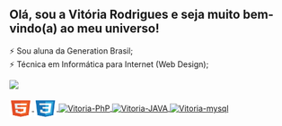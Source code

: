 <h2>Olá, sou a Vitória Rodrigues e seja muito bem-vindo(a) ao meu universo!</h2>


⚡ Sou aluna da Generation Brasil; <br>
⚡ Técnica em Informática para Internet (Web Design);

<div align="left">
  <a href="https://github.com/vitoriarodris26">
  <img height="180em" src="https://github-readme-stats.vercel.app/api?username=vitoriarodris26&show_icons=true&theme=material-palenight&include_all_commits=true&count_private=true"/>
</div>
<div style="display: inline_block"><br>
 
  <img align="center" alt="Rafa-HTML" height="30" width="40" src="https://raw.githubusercontent.com/devicons/devicon/master/icons/html5/html5-original.svg">
  <img align="center" alt="Rafa-CSS" height="30" width="40" src="https://raw.githubusercontent.com/devicons/devicon/master/icons/css3/css3-original.svg">
  <img align="center" alt="Vitoria-PhP" height="30" width="40" src="https://cdn.jsdelivr.net/gh/devicons/devicon/icons/php/php-original.svg">
  <img align="center" alt="Vitoria-JAVA" height="30" width="40" src="https://cdn.jsdelivr.net/gh/devicons/devicon/icons/java/java-original.svg" />
  <img align="center" alt="Vitoria-mysql" height="30" width="40" src="https://cdn.jsdelivr.net/gh/devicons/devicon/icons/mysql/mysql-original.svg"" />
</div>
